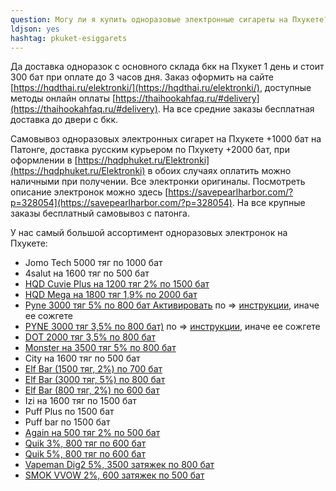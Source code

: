 ```yaml
---
question: Могу ли я купить одноразовые электронные сигареты на Пхукете?
ldjson: yes 
hashtag: pkuket-esiggarets
--- 
```


Да доставка одноразок  с основного склада бкк на Пхукет 1 день и стоит 300 бат при оплате до 3 часов дня. Заказ оформить на сайте [https://hqdthai.ru/elektronki/](https://hqdthai.ru/elektronki/), доступные методы онлайн оплаты [https://thaihookahfaq.ru/#delivery](https://thaihookahfaq.ru/#delivery). На все средние заказы бесплатная доставка до двери с бкк.  
  
Самовывоз одноразовых электронных сигарет на Пхукете +1000 бат на Патонге, доставка русским курьером по Пхукету +2000 бат, при оформлении в  [https://hqdphuket.ru/Elektronki](https://hqdphuket.ru/Elektronki) в обоих случаях оплатить можно наличными при получении. Все электронки оригиналы. Посмотреть описание электронок можно здесь [https://savepearlharbor.com/?p=328054](https://savepearlharbor.com/?p=328054). На все крупные заказы бесплатный самовывоз с патонга.

У нас самый большой ассортимент одноразовых электронок на Пхукете:

* Jomo Tech 5000 тяг по 1000 бат
* 4salut на 1600 тяг по 500 бат
* [HQD Cuvie Plus на 1200 тяг 2% по 1500 бат](https://hqdthai.ru/elektronki/hqdcuvieplus/)
* [HQD Mega на 1800 тяг 1,9% по 2000 бат](https://hqdthai.ru/elektronki/hqdmega/)
* [Pyne 3000 тяг 5% по 800 бат Активировать](https://hqdthai.ru/elektronki/pyne103/) по => [инструкции](https://savepearlharbor.com/?p=330334), иначе ее сожгете 
* [PYNE 3000 тяг 3,5% по 800 бат)](https://hqdthai.ru/elektronki/pyne105/) по => [инструкции](https://savepearlharbor.com/?p=330334), иначе ее сожгете
* [DOT 2000 тяг 3,5% по 800 бат](https://hqdthai.ru/elektronki/dot/)
* [Monster  на 3500 тяг 5% по 800 бат](https://hqdthai.ru/elektronki/monsterbars/)
* City на 1600 тяг по 500 бат
* [Elf Bar (1500 тяг, 2%) по 700 бат](https://hqdthai.ru/elektronki/elfbar1500/)
* [Elf Bar (3000 тяг, 5%) по 800 бат](https://hqdthai.ru/elektronki/elfbar3000/)
* [Elf Bar (800 тяг, 2%) по 600 бат](https://hqdthai.ru/elektronki/elfbar800/)
* Izi на 1600 тяг по 1500 бат
* Puff Plus по 1500 бат
* Puff bar по 1500 бат
* [Again на 500 тяг 2% по 500 бат](https://hqdthai.ru/elektronki/again/)
* [Quik 3%, 800 тяг по 600 бат](https://hqdthai.ru/elektronki/quik/)
* [Quik 5%, 800 тяг по 600 бат](https://hqdthai.ru/elektronki/quik5/)
* [Vapeman Dig2 5%, 3500 затяжек по 800 бат](https://hqdthai.ru/elektronki/vapemandig2/)
* [SMOK VVOW 2%, 600 затяжек по 500 бат](https://hqdthai.ru/elektronki/smokvvow/) 

